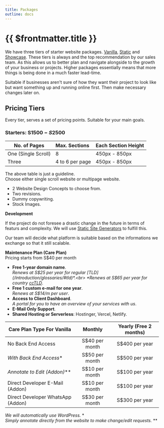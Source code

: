 ```yaml
---
title: Packages
outline: docs
---
```


# {{ $frontmatter.title }} 

We have three tiers of starter website packages. [Vanilla](link), [Static](link) and [Showcase](link).
These tiers is always and the top recommendation by our sales team. As this allows us to better plan and navigate alongside to the growth of your business or projects. Higher packages essentially means that more things is being done in a much faster lead-time.

Suitable if businesses aren't sure of how they want their project to look like but want something up and running online first. Then make necessary changes later on.

## Pricing Tiers

Every tier, serves a set of pricing points. Suitable for your main goals.

### Starters: S$1500 - S$2500


| No. of Pages        | Max. Sections      |  Each Section Height |
| ------------------- | :-----------    | :----                |
| One (Single Scroll) | 8                  | 450px - 850px        |
| Three               | 4 to 6 per page    | 450px - 850px        |

The above table is just a guideline.<br>
Choose either single scroll website or multipage website.
	
- 2 Website Design Concepts to choose from.<br>
- Two revisions.<br>
- Dummy copywriting.<br>
- Stock Images.<br>
	
**Development**

If the project do not foresee a drastic change in the future in terms of featurs and complexity. We will use [Static Site Generators](https://jamstack.org/generators/) to fulfill this.

Our team will decide what platform is suitable based on the informations we exchange so that it still scalable.

**Maintenance Plan (Care Plan)**<br>
Pricing starts from S$40 per month

- **Free 1-year domain name**.<br>
*Renews at S$25 per year for regular [TLD](/introduction/glossaries/#tld)*.<br>
*Renews at S$65 per year for country [ccTLD](/introduction/glossaries/#tld)*.
- **Free 1 custom e-mail for one year**.<br>
*Renews at S$14/m per user*.<br>
- **Access to Client Dashboard**.<br>
*A portal for you to have an overview of your services with us*.
- **E-Mail Only Support**.<br>
- **Shared Hosting or Serverless**: Hostinger, Vercel, Netlify.

| **Care Plan Type For Vanilla**       |      Monthly      |  Yearly (Free 2 months) |
| ------------- | :-----------: | :----: |
| No Back End Access    | S$40 per month | S$400 per year |
| *With Back End Access**    | S$50 per month | S$500 per year |
| *Annotate to Edit (Addon)***    | S$10 per month | S$100 per year |
| Direct Developer E-Mail (Addon)    | S$10 per month | S$100 per year |
| Direct Developer WhatsApp (Addon)    | S$30 per month | S$300 per year |

*We will automatically use WordPress.* *<br>
*Simply annotate directly from the website to make change/edit requests.* **